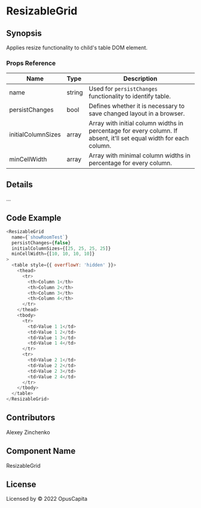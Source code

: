 # ResizableGrid

## Synopsis

Applies resize functionality to child's table DOM element.

### Props Reference

| Name                          | Type                   | Description                                                                                                        |
|-------------------------------|:-----------------------|--------------------------------------------------------------------------------------------------------------------|
| name                          | string                 | Used for `persistChanges` functionality to identify table.                                                         |
| persistChanges                | bool                   | Defines whether it is necessary to save changed layout in a browser.                                               |
| initialColumnSizes            | array                  | Array with initial column widths in percentage for every column. If absent, it'll set equal width for each column. |
| minCellWidth                  | array                  | Array with minimal column widths in percentage for every column.                                                   |

## Details

...

## Code Example

```js
<ResizableGrid
  name={`showRoomTest`}
  persistChanges={false}
  initialColumnSizes={[25, 25, 25, 25]}
  minCellWidth={[10, 10, 10, 10]}
>
  <table style={{ overflowY: 'hidden' }}>
    <thead>
      <tr>
        <th>Column 1</th>
        <th>Column 2</th>
        <th>Column 3</th>
        <th>Column 4</th>
      </tr>
    </thead>
    <tbody>
      <tr>
        <td>Value 1 1</td>
        <td>Value 1 2</td>
        <td>Value 1 3</td>
        <td>Value 1 4</td>
      </tr>
      <tr>
        <td>Value 2 1</td>
        <td>Value 2 2</td>
        <td>Value 2 3</td>
        <td>Value 2 4</td>
      </tr>
    </tbody>
  </table>
</ResizableGrid>
```

## Contributors

Alexey Zinchenko

## Component Name

ResizableGrid

## License

Licensed by © 2022 OpusCapita

